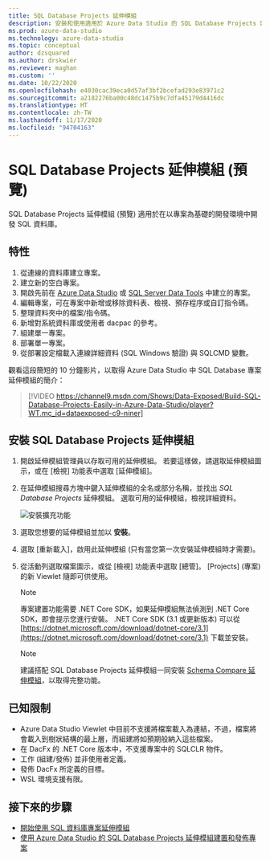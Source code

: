```yaml
---
title: SQL Database Projects 延伸模組
description: 安裝和使用適用於 Azure Data Studio 的 SQL Database Projects 延伸模組。
ms.prod: azure-data-studio
ms.technology: azure-data-studio
ms.topic: conceptual
author: dzsquared
ms.author: drskwier
ms.reviewer: maghan
ms.custom: ''
ms.date: 10/22/2020
ms.openlocfilehash: e4030cac39eca0d57af3bf2bcefad293e83971c2
ms.sourcegitcommit: a2182276ba00c48dc1475b9c7dfa45179d4416dc
ms.translationtype: HT
ms.contentlocale: zh-TW
ms.lasthandoff: 11/17/2020
ms.locfileid: "94704163"
---
```

# <a name="sql-database-projects-extension-preview"></a>SQL Database Projects 延伸模組 (預覽)

SQL Database Projects 延伸模組 (預覽) 適用於在以專案為基礎的開發環境中開發 SQL 資料庫。 


## <a name="features"></a>特性

1. 從連線的資料庫建立專案。
2. 建立新的空白專案。
3. 開啟先前在 [Azure Data Studio](sql-database-project-extension-getting-started.md) 或 [SQL Server Data Tools](../../ssdt/sql-server-data-tools.md) 中建立的專案。
4. 編輯專案，可在專案中新增或移除資料表、檢視、預存程序或自訂指令碼。
5. 整理資料夾中的檔案/指令碼。
6. 新增對系統資料庫或使用者 dacpac 的參考。
7. 組建單一專案。
8. 部署單一專案。
9. 從部署設定檔載入連線詳細資料 (SQL Windows 驗證) 與 SQLCMD 變數。

觀看這段簡短的 10 分鐘影片，以取得 Azure Data Studio 中 SQL Database 專案延伸模組的簡介：

> [!VIDEO https://channel9.msdn.com/Shows/Data-Exposed/Build-SQL-Database-Projects-Easily-in-Azure-Data-Studio/player?WT.mc_id=dataexposed-c9-niner]

## <a name="install-the-sql-database-projects-extension"></a>安裝 SQL Database Projects 延伸模組

1. 開啟延伸模組管理員以存取可用的延伸模組。  若要這樣做，請選取延伸模組圖示，或在 [檢視] 功能表中選取 [延伸模組]。
2. 在延伸模組搜尋方塊中鍵入延伸模組的全名或部分名稱，並找出 *SQL Database Projects* 延伸模組。 選取可用的延伸模組，檢視詳細資料。

   ![安裝擴充功能](media/sql-database-projects-extension/install-database-projects.png)

3. 選取您想要的延伸模組並加以 **安裝**。
4. 選取 [重新載入]，啟用此延伸模組 (只有當您第一次安裝延伸模組時才需要)。
5. 從活動列選取檔案圖示，或從 [檢視] 功能表中選取 [總管]。 [Projects] \(專案\) 的新 Viewlet 隨即可供使用。

   > [!NOTE]
   > 專案建置功能需要 .NET Core SDK，如果延伸模組無法偵測到 .NET Core SDK，即會提示您進行安裝。  .NET Core SDK (3.1 或更新版本) 可以從 [https://dotnet.microsoft.com/download/dotnet-core/3.1](https://dotnet.microsoft.com/download/dotnet-core/3.1) 下載並安裝。

   > [!NOTE]
   > 建議搭配 SQL Database Projects 延伸模組一同安裝 [Schema Compare 延伸模組](schema-compare-extension.md)，以取得完整功能。

## <a name="known-limitations"></a>已知限制

- Azure Data Studio Viewlet 中目前不支援將檔案載入為連結，不過，檔案將會載入到樹狀結構的最上層，而組建將如預期般納入這些檔案。
- 在 DacFx 的 .NET Core 版本中，不支援專案中的 SQLCLR 物件。
- 工作 (組建/發佈) 並非使用者定義。
- 發佈 DacFx 所定義的目標。
- WSL 環境支援有限。

## <a name="next-steps"></a>接下來的步驟

- [開始使用 SQL 資料庫專案延伸模組](sql-database-project-extension-getting-started.md)
- [使用 Azure Data Studio 的 SQL Database Projects 延伸模組建置和發佈專案](sql-database-project-extension-build.md)

